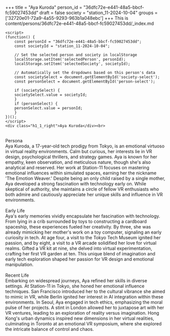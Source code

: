 +++
title = "Aya Kuroda"
person_id = "36dfc72e-e441-48a5-bbcf-fc59027453dd"
draft = false
society = "station_11-2024-10-04"
groups = ['32720e01-72a9-4a55-9293-963b1a048ebc']
+++
This is content/persons/36dfc72e-e441-48a5-bbcf-fc59027453dd/_index.md


    <script>
    (function() {
        const personId = "36dfc72e-e441-48a5-bbcf-fc59027453dd";
        const societyId = "station_11-2024-10-04";

        // Set the selected person and society in localStorage
        localStorage.setItem('selectedPerson', personId);
        localStorage.setItem('selectedSociety', societyId);

        // Automatically set the dropdowns based on this person's data
        const societySelect = document.getElementById('society-select');
        const personSelect = document.getElementById('person-select');

        if (societySelect) {
        societySelect.value = societyId;
        }
        if (personSelect) {
        personSelect.value = personId;
        }
    })();
    </script>
    <div class="h1_1_right">Aya Kuroda</div><br>
<br>
<div class="h2">Persona</div><div class="plain">Aya Kuroda, a 17-year-old tech prodigy from Tokyo, is an emotional virtuoso in virtual reality environments. Calm but curious, her interests lie in VR design, psychological thrillers, and strategy games. Aya is known for her empathy, keen observation, and meticulous nature, though she's also analytical and reserved. Her work at Station-11 focuses on mastering emotional influences within simulated spaces, earning her the nickname 'The Emotion Weaver.' Despite being an only child raised by a single mother, Aya developed a strong fascination with technology early on. While skeptical of authority, she maintains a circle of fellow VR enthusiasts who both admire and cautiously appreciate her unique skills and influence in VR environments.</div><br>
<div class="h2">Early Life</div><div class="plain">Aya's early memories vividly encapsulate her fascination with technology. From lying in a crib surrounded by toys to constructing a cardboard spaceship, these experiences fueled her creativity. By three, she was already mimicking her mother's work on a toy computer, signaling an early curiosity in tech. At age four, a visit to the Tokyo Tech Museum ignited her passion, and by eight, a visit to a VR arcade solidified her love for virtual realms. Gifted a VR kit at nine, she delved into virtual experimentation, crafting her first VR garden at ten. This unique blend of imagination and early tech exploration shaped her passion for VR design and emotional manipulation.</div><br>
<div class="h2">Recent Life</div><div class="plain">Embarking on widespread journeys, Aya refined her skills in diverse settings. At Station-11 in Tokyo, she honed her emotional influence techniques. San Francisco introduced her to the cultural vibrance she aimed to mimic in VR, while Berlin ignited her interest in AI integration within these environments. In Seoul, Aya engaged in tech ethics, emphasizing the moral pulse of her projects. A stint in London allowed her to juxtapose art with her VR ventures, leading to an exploration of reality versus imagination. Hong Kong's urban dynamics inspired new dimensions in her virtual realities, culminating in Toronto at an emotional VR symposium, where she explored the intricate balance of control and chaos.</div><br>

